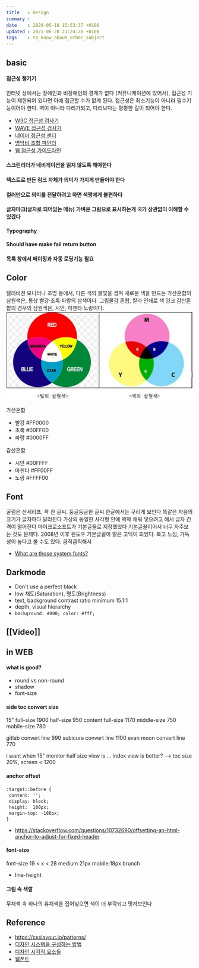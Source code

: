 ```yaml
---
title   : Design
summary :
date    : 2020-05-18 15:53:37 +0100
updated : 2021-05-20 21:24:26 +0100
tags    : to_know_about_other_subject
---
```


## basic
#### 접근성 챙기기
인터넷 상에서는 장애인과 비장애인의 경계가 없다 (커뮤니케이션에 있어서),
접근성 기능이 제한되어 있다면 아예 접근할 수가 없게 된다.
접근성은 최소기능이 아니라 필수기능이어야 한다.
벽이 아니라 다리가되고, 다리보다는 평평한 길이 되어야 한다.
- [W3C 접근성 검사기](https://jigsaw.w3.org/css-validator/)
- [WAVE 접근성 검사기](https://wave.webaim.org/)
- [네이버 접근성 센터](https://nuli.navercorp.com/education/disabilityType)
- [명암비 조합 파인더](https://app.contrast-finder.org/?lang=ko)
- [웹 접근성 가이드라인](http://web-accessibility.carnegiemuseums.org/code/navigation/)

#### 스크린리더가 네비게이션을 읽지 않도록 해야한다
#### 텍스트로 만든 링크 자체가 의미가 가지게 만들어야 한다
#### 컬러만으로 의미를 전달하려고 하면 색맹에게 불편하다
#### 글자마크(글자로 되어있는 메뉴) 가벼운 그림으로 표시하는게 국가 상관없이 이해할 수 있겠다
#### Typography
#### Should have make fail return button
#### 목록 창에서 페이징과 자동 로딩기능 필요

## Color
텔레비전 모니터나 조명 등에서, 다른 색의 불빛을 겹쳐 새로운 색을 만드는 가산혼합의 삼원색은, 통상 빨강·초록·파랑의 삼색이다.
그림물감 혼합, 칼라 인쇄로 색 잉크 감산혼합의 경우의 삼원색은, 시안, 마젠타·노랑이다.
![Color](./img/origin_color.jpeg)

가산혼합
- 빨강	#FF0000
- 초록	#00FF00
- 파랑	#0000FF

감산혼합
- 시안	#00FFFF
- 마젠타 #FF00FF
- 노랑	#FFFF00

## Font
굴림은 산세리프. 꽉 찬 글씨. 둥글둥글한 글씨
한글에서는 구리게 보인다
똑같은 자음의 크기가 글자마다 달라진다
가상의 동일한 사각형 안에 꽉꽉 채워 넣으려고 해서 글자 간격이 멀어진다
마이크로소프트가 기본글꼴로 지정했었다
기본글꼴이어서 너무 자주보는 것도 문제다.
2008년 이후 윈도우 기본글꼴이 맑은 고딕이 되었다.
복고 느낌, 가독성이 높다고 볼 수도 있다. 큼직큼직해서
- [What are those system fonts?](https://css-tricks.com/snippets/css/system-font-stack/)

## Darkmode
- Don't use a perfect black
- low 채도(Saturation), 명도(Brightness)
- text, background contrast ratio minimum 15.1:1
- depth, visual hierarchy
- `background: #000; color: #fff;`

## [[Video]]

## in WEB
#### what is good?
- round vs non-round
- shadow
- font-size

#### side toc convert size
15" full-size 1900 half-size 950
 content full-size 1170
  middle-size 750
  mobile-size 780

gitlab convert line 990
subicura convert line 1100
evan moon convert line 770

i want when 15" monitor half size view is ... index view is better?
--> toc size 20%, screen < 1200

#### anchor offset
```
:target::before {
 content: '';
 display: block;
 height:  180px;
 margin-top: -180px;
}
```
- https://stackoverflow.com/questions/10732690/offsetting-an-html-anchor-to-adjust-for-fixed-header

#### font-size
font-size 19 < x < 28
medium 21px mobile:18px
brunch
- line-height

#### 그림 속 색깔
무채색 속 하나의 유채색을 집어넣으면 색이 더 부각되고 멋져보인다

## Reference
- https://csslayout.io/patterns/
- [디자인 시스템을 구성하는 방법](https://medium.com/guleum/디자인-시스템을-구성하는-방법-beefa8214884)
- [디자인 시각적 요소들](https://brunch.co.kr/@shaun/40)
- [웹폰트](https://wit.nts-corp.com/2017/02/13/4258)
